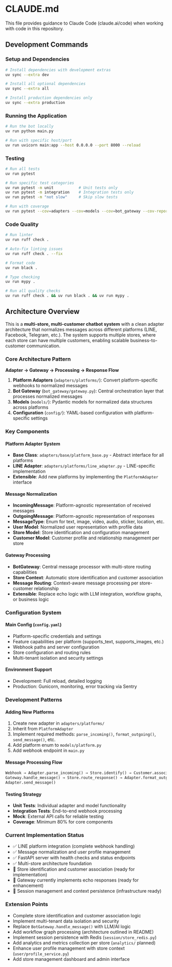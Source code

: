 # CLAUDE.md

This file provides guidance to Claude Code (claude.ai/code) when working with code in this repository.

## Development Commands

### Setup and Dependencies
```bash
# Install dependencies with development extras
uv sync --extra dev

# Install all optional dependencies
uv sync --extra all

# Install production dependencies only
uv sync --extra production
```

### Running the Application
```bash
# Run the bot locally
uv run python main.py

# Run with specific host/port
uv run uvicorn main:app --host 0.0.0.0 --port 8000 --reload
```

### Testing
```bash
# Run all tests
uv run pytest

# Run specific test categories
uv run pytest -m unit           # Unit tests only
uv run pytest -m integration    # Integration tests only
uv run pytest -m "not slow"     # Skip slow tests

# Run with coverage
uv run pytest --cov=adapters --cov=models --cov=bot_gateway --cov-report=html
```

### Code Quality
```bash
# Run linter
uv run ruff check .

# Auto-fix linting issues
uv run ruff check . --fix

# Format code
uv run black .

# Type checking
uv run mypy .

# Run all quality checks
uv run ruff check . && uv run black . && uv run mypy .
```

## Architecture Overview

This is a **multi-store, multi-customer chatbot system** with a clean adapter architecture that normalizes messages across different platforms (LINE, Facebook, Telegram, etc.). The system supports multiple stores, where each store can have multiple customers, enabling scalable business-to-customer communication.

### Core Architecture Pattern

**Adapter → Gateway → Processing → Response Flow**

1. **Platform Adapters** (`adapters/platforms/`): Convert platform-specific webhooks to normalized messages
2. **Bot Gateway** (`bot_gateway/gateway.py`): Central orchestration layer that processes normalized messages
3. **Models** (`models/`): Pydantic models for normalized data structures across platforms
4. **Configuration** (`config/`): YAML-based configuration with platform-specific settings

### Key Components

#### Platform Adapter System
- **Base Class**: `adapters/base/platform_base.py` - Abstract interface for all platforms
- **LINE Adapter**: `adapters/platforms/line_adapter.py` - LINE-specific implementation
- **Extensible**: Add new platforms by implementing the `PlatformAdapter` interface

#### Message Normalization
- **IncomingMessage**: Platform-agnostic representation of received messages
- **OutgoingMessage**: Platform-agnostic representation of responses
- **MessageType**: Enum for text, image, video, audio, sticker, location, etc.
- **User Model**: Normalized user representation with profile data
- **Store Model**: Store identification and configuration management
- **Customer Model**: Customer profile and relationship management per store

#### Gateway Processing
- **BotGateway**: Central message processor with multi-store routing capabilities
- **Store Context**: Automatic store identification and customer association
- **Message Routing**: Context-aware message processing per store-customer relationship
- **Extensible**: Replace echo logic with LLM integration, workflow graphs, or business logic

### Configuration System

#### Main Config (`config.yaml`)
- Platform-specific credentials and settings
- Feature capabilities per platform (supports_text, supports_images, etc.)
- Webhook paths and server configuration
- Store configuration and routing rules
- Multi-tenant isolation and security settings

#### Environment Support
- Development: Full reload, detailed logging
- Production: Gunicorn, monitoring, error tracking via Sentry

### Development Patterns

#### Adding New Platforms
1. Create new adapter in `adapters/platforms/`
2. Inherit from `PlatformAdapter`
3. Implement required methods: `parse_incoming()`, `format_outgoing()`, `send_message()`, etc.
4. Add platform enum to `models/platform.py`
5. Add webhook endpoint in `main.py`

#### Message Processing Flow
```python
Webhook → Adapter.parse_incoming() → Store.identify() → Customer.associate() → 
Gateway.handle_message() → Store.route_response() → Adapter.format_outgoing() → 
Adapter.send_message()
```

#### Testing Strategy
- **Unit Tests**: Individual adapter and model functionality
- **Integration Tests**: End-to-end webhook processing
- **Mock**: External API calls for reliable testing
- **Coverage**: Minimum 80% for core components

### Current Implementation Status
- ✅ LINE platform integration (complete webhook handling)
- ✅ Message normalization and user profile management
- ✅ FastAPI server with health checks and status endpoints
- ✅ Multi-store architecture foundation
- 🔄 Store identification and customer association (ready for implementation)
- 🔄 Gateway currently implements echo responses (ready for enhancement)
- 🔄 Session management and context persistence (infrastructure ready)

### Extension Points
- Complete store identification and customer association logic
- Implement multi-tenant data isolation and security
- Replace `BotGateway.handle_message()` with LLM/AI logic
- Add workflow graph processing (architecture outlined in README)
- Implement session persistence with Redis (`session/store_redis.py`)
- Add analytics and metrics collection per store (`analytics/` planned)
- Enhance user profile management with store context (`user/profile_service.py`)
- Add store management dashboard and admin interface